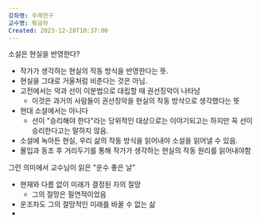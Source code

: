 ```yaml
---
강좌명: 주제연구
교수명: 황금하
Created: 2023-12-28T10:37:00
---
```

소설은 현실을 반영한다?
- 작가가 생각하는 현실의 작동 방식을 반영한다는 뜻.
- 현실을 그대로 거울처럼 비춘다는 것은 아님.
- 고전에서는 악과 선이 이분법으로 대립할 때 권선징악이 나타남
	- 이것은 과거의 사람들이 권선징악을 현실의 작동 방삭으로 생각했다는 뜻
- 현대 소설에서는 아니다
	- 선이 "승리해야 한다"라는 당위적인 대상으로는 이야기되고는 하지만 꼭 선이 승리한다고는 말하지 않음.
- 소설에 녹아든 현실, 우리 삶의 작동 방식을 읽어내야 소설을 읽어낼 수 있음. 
- 몰입과 동조 후 거리두기를 통해 작가가 생각하는 현실의 작동 원리를 읽어내야함

그런 의미에서 교수님이 읽은 "운수 좋은 날"
- 현재와 다름 없이 미래가 결정된 자의 절망
	- 그의 절망은 필연적이었음
- 운조차도 그의 절망적인 미래를 바꿀 수 없는 삶
- 